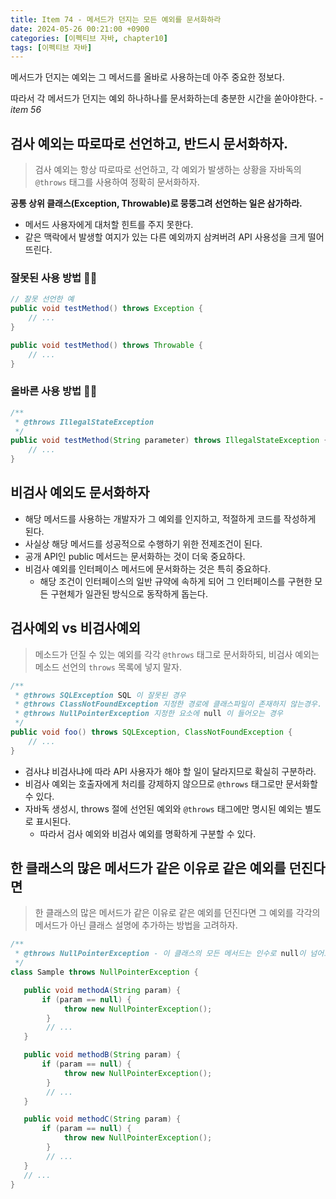 ```yaml
---
title: Item 74 - 메서드가 던지는 모든 예외를 문서화하라
date: 2024-05-26 00:21:00 +0900
categories: [이펙티브 자바, chapter10]
tags: [이펙티브 자바]
---
```


메서드가 던지는 예외는 그 메서드를 올바로 사용하는데 아주 중요한 정보다.

따라서 각 메서드가 던지는 예외 하나하나를 문서화하는데 충분한 시간을 쏟아야한다. - *item 56*

## **검사 예외는 따로따로 선언하고, 반드시 문서화하자.**

> 검사 예외는 항상 따로따로 선언하고, 각 예외가 발생하는 상황을 자바독의  `@throws` 태그를 사용하여 정확히 문서화하자.

**공통 상위 클래스(Exception, Throwable)로 뭉뚱그려 선언하는 일은 삼가하라.**

- 메서드 사용자에게 대처할 힌트를 주지 못한다.
- 같은 맥락에서 발생할 여지가 있는 다른 예외까지 삼켜버려 API 사용성을 크게 떨어뜨린다.

### **잘못된 사용 방법 🙅‍♀️**

```java
// 잘못 선언한 예
public void testMethod() throws Exception {
    // ...
}

public void testMethod() throws Throwable {
    // ...
}
```

### **올바른 사용 방법 🙆‍♀️**

```java
/**
 * @throws IllegalStateException
 */
public void testMethod(String parameter) throws IllegalStateException {
    // ...
}
```

## **비검사 예외도 문서화하자**

- 해당 메서드를 사용하는 개발자가 그 예외를 인지하고, 적절하게 코드를 작성하게 된다.
- 사실상 해당 메서드를 성공적으로 수행하기 위한 전제조건이 된다.
- 공개 API인 public 메서드는 문서화하는 것이 더욱 중요하다.
- 비검사 예외를 인터페이스 메서드에 문서화하는 것은 특히 중요하다.
    - 해당 조건이 인터페이스의 일반 규약에 속하게 되어 그 인터페이스를 구현한 모든 구현체가 일관된 방식으로 동작하게 돕는다.

## **검사예외 vs 비검사예외**

> 메소드가 던질 수 있는 예외를 각각 `@throws` 태그로 문서화하되, 비검사 예외는 메소드 선언의 `throws` 목록에 넣지 말자.

```java
/**
 * @throws SQLException SQL 이 잘못된 경우
 * @throws ClassNotFoundException 지정한 경로에 클래스파일이 존재하지 않는경우.
 * @throws NullPointerException 지정한 요소에 null 이 들어오는 경우
 */
public void foo() throws SQLException, ClassNotFoundException {
    // ...
}
```

- 검사냐 비검사냐에 따라 API 사용자가 해야 할 일이 달라지므로 확실히 구분하라.
- 비검사 예외는 호출자에게 처리를 강제하지 않으므로 `@throws` 태그로만 문서화할 수 있다.
- 자바독 생성시, throws 절에 선언된 예외와 `@throws` 태그에만 명시된 예외는 별도로 표시된다.
    - 따라서 검사 예외와 비검사 예외를 명확하게 구분할 수 있다.

## **한 클래스의 많은 메서드가 같은 이유로 같은 예외를 던진다면**

> 한 클래스의 많은 메서드가 같은 이유로 같은 예외를 던진다면 그 예외를 각각의 메서드가 아닌 클래스 설명에 추가하는 방법을 고려하자.

```java
/**
 * @throws NullPointerException - 이 클래스의 모든 메서드는 인수로 null이 넘어오면 NullPointerExcetpion을 던진다.
 */
class Sample throws NullPointerException {

   public void methodA(String param) {
       if (param == null) {
            throw new NullPointerException();
        }
        // ...
   }

   public void methodB(String param) {
       if (param == null) {
            throw new NullPointerException();
        }
        // ...
   }

   public void methodC(String param) {
       if (param == null) {
            throw new NullPointerException();
        }
        // ...
   }
   // ...
}
```
